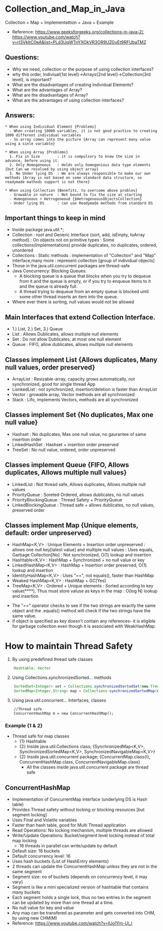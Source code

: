 # Collection_and_Map_in_Java
Collection + Map + Implementattion + Java + Example

* Reference: https://www.geeksforgeeks.org/collections-in-java-2/, https://www.youtube.com/watch?v=rI3VkItC0eA&list=PLd3UqWTnYXOkVR3OR9UZGyEt9RFUbaTMZ

## Questions: 
* Why we need, collection or the purpose of using collection interfaces?
* why this order, Indiviual{1st level}->Arrays{2nd level}->Collection{3rd level}, is important?
* What are the disadvantages of creating Individual Elements?
* What are the advantages of Array?
* What are the disadvantages of Array?
* What are the advantages of using collection interfaces?

## Answers:
```text
* When using Individual Element {Problems}
  - When creating 10000 variables, it is not good practice to creating 1000 different individual variables
  - So array comes into the picture {Array can represent many value using a sinle variable}

* When using Array {Problems}
  1. Fix in Size		: it is compulsory to know the size in advance, before using it.
  2. Only Homogeneous	: Holds only homogenious data type elements {but Can we resolved by using object array}
  3. No Under lying DS	: We are always responsible to make our own methods {Array is not based on some standard data structure, so readymade mathods support is not there}

* When using Collection {Benefits, to overcome above probles}
  - Growable in nature	: Not bound to fix the size at starting
  - Homogeneous + Hetrogeneoud {$HetrogeneousObjectsCollection}
  - Under lying DS		: can use Readymade methods from standard DS
```

## Important things to keep in mind
* Inside package java.util.*;
* Collection<E> : root and Generic Interface {sort, add, isEmpty, toArray method}
                : On objects not on primitive types
                : Some collections(Implementations) provide duplicates, no duplicates, ordered, unordered   
* Collections   : Static methods
                : implementation of "Collection" and "Map" interface,many more
			          : represent collection [group of individual objects]
* Those in the java.util.concurrent packages are thread-safe
* Java Concurrency: Blocking Queues. 
  - A blocking queue is a queue that blocks when you try to dequeue from it and the queue is empty, or if you try to enqueue items to it and the queue is already full.
  - A thread trying to dequeue from an empty queue is blocked until some other thread inserts an item into the queue.
* Where ever there is sorting, null values would not be allowed

## Main Interfaces that extend Collection<E> Interface.
- 1.) List<E>, 2.) Set<E>, 3.) Queue<E>
- List<E>	  	: Allows Dublicates, allows multiple null elements
- Set<E>		: Do not allow Dublicates, at most one null element
- Queue<E>		: FIFO, allow dublicates, allows multiple null elements

## Classes implement List<E> {Allows duplicates, Many null values, order preserved}
- ArrayList<E>		: Resizable-array, capacity grows automatically, not synchronized, good for single thread App
- LisnkedList<E>	: not synchronized, insertion/deletion is faster than ArrayList<E>
- Vector<E>		: growable array, Vector methods are all synchronized
- Stack<E>		: Lifo, implements Vectors<E>, methods are all synchronized

## Classes implement Set<E> {No duplicates, Max one null value}
- Hashset<E>			: No duplicates, Max one null value, no gaurantee of same insertion order
- LinkedHashSet<E>		: Hashset<E> + insertion order preserved
- TreeSet<E>			: No null value, ordered, order unpreserved

## Classes implement Queue<E> {FIFO, Allows duplicates, Allows multiple null values}
- LinkedList<E>	  		: Not thread safe, Allows duplicates, Allows multiple null values
- PriorityQueue<E>	      	: Soreted Ordered, allows dublicates, no null values
- PriorityBlockingQueue<E> 	: Thread Safety + PriorityQueue<E>
- LinkedBlockingQueue<E>	: Thread safe + allows dublicates, no null values, preserved order

## Classes implement Map<E> {Unique elements, default: order unpreserved}
- HashMap<K,V>			: Unique Elements + Insertion order unpreserved
        			: allows one null key[latest value] and multiple null values
				: Uses equals, Garbage Collection[No]
				: Not synchronized, O(1) lookup and insertion
- Hashtable<K,V>		: HashMap + Synchronized + no null value or key
- LinkedHashMap<K,V>		: HashMap<E> + Insertion order preserved, O(1) lookup and insertion
- IdentityHashMap<K,V>		: Uses "==", not equals(), faster than HashMap 
- Weaked HashMap<K,V>		: HashMap + GC[Yes]
- TreeMap<K,V>			: Ordered + Unique elements
				: Sorted according to key value(****), Thus must store valuse as keys in the map 
				: O(log N) lookup and insertion
* The "==" operator checks to see if the two strings are exactly the same object and the .equals() method will check if the two strings have the same value.
* if object is specified as key doesn’t contain any references- it is eligible for garbage collection even though it is associated with WeakHashMap.


# How to maintain Thread Safety
1. By using predefined thread safe classes
```java
	Hashtable, Vector
```
2. Using Collections.synchronizedSorted... methods
```java
	SortedSet<Integer> set = Collections.synchronizedSortedSet(new TreeSet<Integer>());
	SortedMap<Integer,String> map = Collections.synchronizedSortedMap(new TreeMap<Integer,String>());
```
3. Using java.util.concurrent... Interfaces, classes
```
	//Thread safe
	ConcurrentHashMap m = new ConcurrentHashMap();	
```

### Example {1 & 2}
* Thread safe for map classes
  - {1} Hashtable
  - {2} Inside java.util.Collections class; {SynchronizedMap<K,V>, SynchronizedSortedMap<K,V>, SynchronizedNavigableMap<K,V>}
  - {2} Inside java.util.concurrent package; {ConcurrentMap.class{I}, ConcurrentHashMap.class, ConcurrentNavigableMap.class}
    - All the classes inside java.util.concurrent package are thread safe

## ConcurrentHashMap
 * Implementation of ConcurrentMap interface (underlying DS is Hash table)
 * Provides Thread safety without locking or blocking resources [but segment locking]
 * Uses Final and Volatile variables
 * Faster than hash table, good for Multi Thread application
 * Read Operations: No locking mechanism, multiple threads are allowed
 * Write/Update Operations: Bucket/segment level locking instead of total map locking 
   - 16 threads in parallel can write/update by default
 * Default size: 16 buckets 
 * Default concurrency level: 16
 * Uses hash buckets {List of HashEntry elements}
 * 2 threads can update the ConcurrentHashMap unless they are not in the same segment
 * Segment size: no of buckets {depends on concurrency level, it may vary}
 * Segment is like a mini specialized version of hashtable that contains many buckets
 * Each segment holds a single lock, thus no two entries in the segment can be updated by more than one thread at a time.
 * No null value for key and value
 * Any map can be transfered as parameter and gets converted into CHM, by using new CHM(M)
 * Reference: https://www.youtube.com/watch?v=IUo1Ym-Uj_I
 
